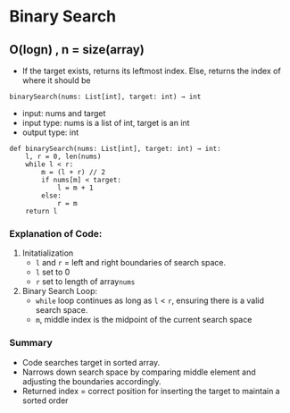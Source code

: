 # Binary Search 
## O(logn) , n = size(array)

- If the target exists, returns its leftmost index. Else, returns the index of where it should be

`binarySearch(nums: List[int], target: int) → int`
 - input: nums and target
 - input type: nums is a list of int, target is an int
 - output type: int

```
def binarySearch(nums: List[int], target: int) → int:
	l, r = 0, len(nums)
	while l < r:
		m = (l + r) // 2
		if nums[m] < target:
			l = m + 1
		else:
			r = m
	return l
```

### Explanation of Code:
1. Initatialization
   - `l` and `r` = left and right boundaries of search space.
   - `l` set to 0
   - `r` set to length of array`nums`
2. Binary Search Loop:
   - `while` loop continues as long as `l` < `r`, ensuring there is a valid search space.
   - `m`, middle index is the midpoint of the current search space

### Summary
- Code searches target in sorted array. 
- Narrows down search space by comparing middle element and adjusting the boundaries accordingly. 
- Returned index = correct position for inserting the target to maintain a sorted order
